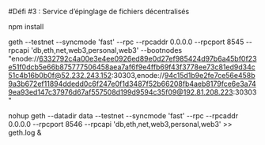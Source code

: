 #Défi #3 : Service d’épinglage de fichiers décentralisés
 




npm install<br>





geth  --testnet --syncmode 'fast' --rpc  --rpcaddr 0.0.0.0 --rpcport 8545 --rpcapi 'db,eth,net,web3,personal,web3' --bootnodes "enode://6332792c4a00e3e4ee0926ed89e0d27ef985424d97b6a45bf0f23e51f0dcb5e66b875777506458aea7af6f9e4ffb69f43f3778ee73c81ed9d34c51c4b16b0b0f@52.232.243.152:30303,enode://94c15d1b9e2fe7ce56e458b9a3b672ef11894ddedd0c6f247e0f1d3487f52b66208fb4aeb8179fce6e3a749ea93ed147c37976d67af557508d199d9594c35f09@192.81.208.223:30303" 

 
nohup geth  --datadir data --testnet --syncmode 'fast' --rpc  --rpcaddr 0.0.0.0 --rpcport 8546 --rpcapi 'db,eth,net,web3,personal,web3' >> geth.log &
